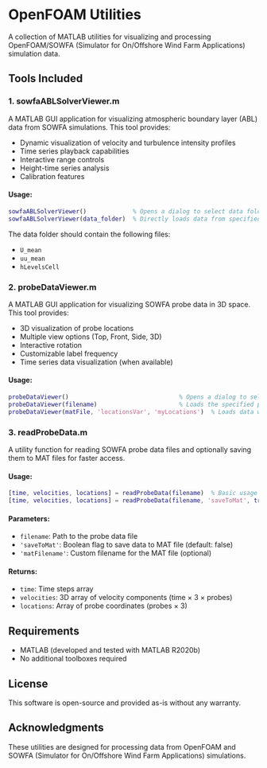 # OpenFOAM Utilities

A collection of MATLAB utilities for visualizing and processing OpenFOAM/SOWFA (Simulator for On/Offshore Wind Farm Applications) simulation data.

## Tools Included

### 1. sowfaABLSolverViewer.m

A MATLAB GUI application for visualizing atmospheric boundary layer (ABL) data from SOWFA simulations. This tool provides:

- Dynamic visualization of velocity and turbulence intensity profiles
- Time series playback capabilities
- Interactive range controls
- Height-time series analysis
- Calibration features

#### Usage:
```matlab
sowfaABLSolverViewer()             % Opens a dialog to select data folder
sowfaABLSolverViewer(data_folder)  % Directly loads data from specified folder
```

The data folder should contain the following files:
- `U_mean`
- `uu_mean`
- `hLevelsCell`

### 2. probeDataViewer.m

A MATLAB GUI application for visualizing SOWFA probe data in 3D space. This tool provides:

- 3D visualization of probe locations
- Multiple view options (Top, Front, Side, 3D)
- Interactive rotation
- Customizable label frequency
- Time series data visualization (when available)

#### Usage:
```matlab
probeDataViewer()                               % Opens a dialog to select a probe data file
probeDataViewer(filename)                       % Loads the specified probe data file
probeDataViewer(matFile, 'locationsVar', 'myLocations')  % Loads data with custom variable name
```

### 3. readProbeData.m

A utility function for reading SOWFA probe data files and optionally saving them to MAT files for faster access.

#### Usage:
```matlab
[time, velocities, locations] = readProbeData(filename)  % Basic usage
[time, velocities, locations] = readProbeData(filename, 'saveToMat', true)  % Save to MAT file
```

#### Parameters:
- `filename`: Path to the probe data file
- `'saveToMat'`: Boolean flag to save data to MAT file (default: false)
- `'matFilename'`: Custom filename for the MAT file (optional)

#### Returns:
- `time`: Time steps array
- `velocities`: 3D array of velocity components (time × 3 × probes)
- `locations`: Array of probe coordinates (probes × 3)

## Requirements

- MATLAB (developed and tested with MATLAB R2020b)
- No additional toolboxes required

## License

This software is open-source and provided as-is without any warranty.

## Acknowledgments

These utilities are designed for processing data from OpenFOAM and SOWFA (Simulator for On/Offshore Wind Farm Applications) simulations. 